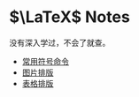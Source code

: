 # $\LaTeX$ Notes

没有深入学过，不会了就查。

- [常用符号命令](Symbols.md)
- [图片排版](Figure.md)
- [表格排版](Table/Table.md)